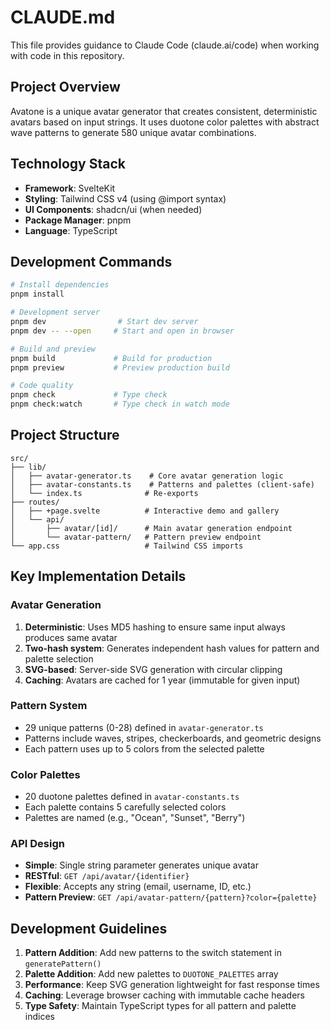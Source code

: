 # CLAUDE.md

This file provides guidance to Claude Code (claude.ai/code) when working with code in this repository.

## Project Overview

Avatone is a unique avatar generator that creates consistent, deterministic avatars based on input strings. It uses duotone color palettes with abstract wave patterns to generate 580 unique avatar combinations.

## Technology Stack

- **Framework**: SvelteKit
- **Styling**: Tailwind CSS v4 (using @import syntax)
- **UI Components**: shadcn/ui (when needed)
- **Package Manager**: pnpm
- **Language**: TypeScript

## Development Commands

```bash
# Install dependencies
pnpm install

# Development server
pnpm dev                # Start dev server
pnpm dev -- --open     # Start and open in browser

# Build and preview
pnpm build             # Build for production
pnpm preview           # Preview production build

# Code quality
pnpm check             # Type check
pnpm check:watch       # Type check in watch mode
```

## Project Structure

```
src/
├── lib/
│   ├── avatar-generator.ts    # Core avatar generation logic
│   ├── avatar-constants.ts    # Patterns and palettes (client-safe)
│   └── index.ts              # Re-exports
├── routes/
│   ├── +page.svelte          # Interactive demo and gallery
│   └── api/
│       ├── avatar/[id]/      # Main avatar generation endpoint
│       └── avatar-pattern/   # Pattern preview endpoint
└── app.css                   # Tailwind CSS imports
```

## Key Implementation Details

### Avatar Generation

1. **Deterministic**: Uses MD5 hashing to ensure same input always produces same avatar
2. **Two-hash system**: Generates independent hash values for pattern and palette selection
3. **SVG-based**: Server-side SVG generation with circular clipping
4. **Caching**: Avatars are cached for 1 year (immutable for given input)

### Pattern System

- 29 unique patterns (0-28) defined in `avatar-generator.ts`
- Patterns include waves, stripes, checkerboards, and geometric designs
- Each pattern uses up to 5 colors from the selected palette

### Color Palettes

- 20 duotone palettes defined in `avatar-constants.ts`
- Each palette contains 5 carefully selected colors
- Palettes are named (e.g., "Ocean", "Sunset", "Berry")

### API Design

- **Simple**: Single string parameter generates unique avatar
- **RESTful**: `GET /api/avatar/{identifier}`
- **Flexible**: Accepts any string (email, username, ID, etc.)
- **Pattern Preview**: `GET /api/avatar-pattern/{pattern}?color={palette}`

## Development Guidelines

1. **Pattern Addition**: Add new patterns to the switch statement in `generatePattern()`
2. **Palette Addition**: Add new palettes to `DUOTONE_PALETTES` array
3. **Performance**: Keep SVG generation lightweight for fast response times
4. **Caching**: Leverage browser caching with immutable cache headers
5. **Type Safety**: Maintain TypeScript types for all pattern and palette indices